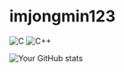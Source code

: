 # imjongmin123


![C](https://img.shields.io/badge/-JavaScript-black?style=flat-square&logo=javascript)
![C++](https://img.shields.io/badge/-React-black?style=flat-square&logo=react)



![Your GitHub stats](https://github-readme-stats.vercel.app/api?username=imjongmin123&show_icons=true)
